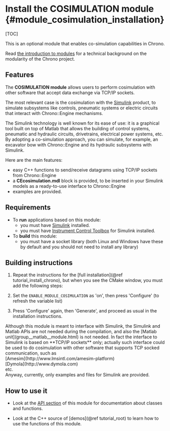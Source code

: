 Install the COSIMULATION module   {#module_cosimulation_installation}
===============================

[TOC]

This is an optional module that enables co-simulation capabilities in Chrono.

Read [the introduction to modules](modularity.html) for a technical 
background on the modularity of the Chrono project.


## Features

The **COSIMULATION module** allows users to perform cosimulation with other
software that accept data exchange via TCP/IP sockets. 

The most relevant case is the cosimulation with the
[Simulink](http://www.mathworks.com/products/simulink) product, to 
simulate subsystems like controls, pneumatic systems or electric circuits
that interact with Chrono::Engine mechanisms. 

The Simulink technology is well known for its ease of use: 
it is a graphical tool built on top of Matlab that allows the 
building of control systems, pneumatic and hydraulic circuits, 
drivetrains, electrical power systems, etc. 
By adopting a co-simulation approach, you can simulate, 
for example, an excavator bow with Chrono::Engine and 
its hydraulic subsystems with Simulink. 

Here are the main features:

- easy C++ functions to send/receive datagrams using TCP/IP sockets from Chrono::Engine
- a **CEcosimulation.mdl** block is provided, to be inserted in your Simulink models as 
  a ready-to-use interface to Chrono::Engine
- examples are provided.


## Requirements

- To **run** applications based on this module:
    - you must have [Simulink](http://www.mathworks.com/products/simulink) installed.
    - you must have [Instrument Control Toolbox](http://www.mathworks.com/products/instrument) for Simulink installed.
- To **build** this module:
    - you must have a socket library (both Linux and Windows have these by default 
	  and you should not need to install any library)


## Building instructions
   
1. Repeat the instructions for the [full installation](@ref tutorial_install_chrono), but when you see 
   the CMake window, you must add the following steps:
   
2. Set the `ENABLE_MODULE_COSIMULATION` as 'on', then press 'Configure' (to refresh the variable list) 
	 
3. Press 'Configure' again, then 'Generate', and proceed as usual in the installation instructions.

<div class="ce-info">
 Although this module is meant to interface with Simulink, 
 the Simulink and Matlab APIs are not needed during the compilation, 
 and also the [Matlab unit](group__matlab__module.html) is not needed. 
 In fact the interface to Simulink is based on **TCP/IP sockets** only; actually such interface could be 
 used to do cosimulation with other software that supports TCP socked communication, 
 such as <br>
 [Amesim](http://www.lmsintl.com/amesim-platform)  <br>
 [Dymola](http://www.dymola.com) <br>
 etc. <br>
 Anyway, currently, only examples and files for Simulink are provided.
</div>


## How to use it

- Look at the [API section](group__cosimulation__module.html) of this module for documentation about classes and functions.

- Look at the C++ source of [demos](@ref tutorial_root) to learn how to use the functions of this module.
